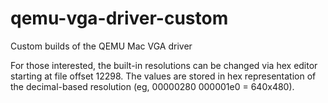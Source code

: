 # qemu-vga-driver-custom
Custom builds of the QEMU Mac VGA driver

For those interested, the built-in resolutions can be changed via hex editor starting at file offset 12298.  The values are stored in hex representation of the decimal-based resolution (eg, 00000280 000001e0 = 640x480).
